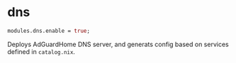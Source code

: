 # dns

```nix
modules.dns.enable = true;
```

Deploys AdGuardHome DNS server, and generats config based on services defined in `catalog.nix`.

